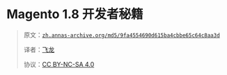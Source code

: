 # Magento 1.8 开发者秘籍

> 原文：[`zh.annas-archive.org/md5/9fa4554690d615ba4cbbe65c64c8aa3d`](https://zh.annas-archive.org/md5/9fa4554690d615ba4cbbe65c64c8aa3d)
> 
> 译者：[飞龙](https://github.com/wizardforcel)
> 
> 协议：[CC BY-NC-SA 4.0](http://creativecommons.org/licenses/by-nc-sa/4.0/)